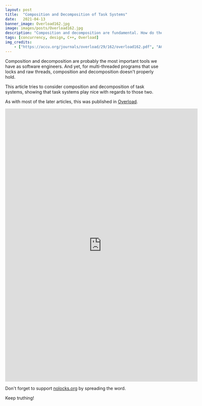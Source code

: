 ```yaml
---
layout: post
title:  "Composition and Decomposition of Task Systems"
date:   2021-04-13
banner_image: Overload162.jpg
image: images/posts/Overload162.jpg
description: "Composition and decomposition are fundamental. How do they apply to task systems?"
tags: [concurrency, design, C++, Overload]
img_credits:
    - ["https://accu.org/journals/overload/29/162/overload162.pdf", "ACCU", "Overload 162, April 2021", ""]
---
```


Composition and decomposition are probably the most important tools we have as software engineers. And yet, for multi-threaded programs that use locks and raw threads, composition and decomposition doesn't properly hold.

This article tries to consider composition and decomposition of task systems, showing that task systems play nice with regards to those two.

<!--more-->

As with most of the later articles, this was published in [Overload][1].

<iframe width="620" height="876.5" src="https://accu.org/journals/overload/29/162/overload162.pdf" frameborder="0"></iframe>

Don't forget to support [nolocks.org][2] by spreading the word.

Keep truthing!

[1]:    https://accu.org/journals/overload/29/162/overload162.pdf
[2]:	http://nolocks.org